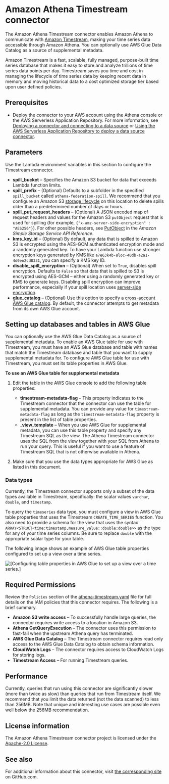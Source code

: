 # Amazon Athena Timestream connector<a name="connectors-timestream"></a>

The Amazon Athena Timestream connector enables Amazon Athena to communicate with [Amazon Timestream](http://aws.amazon.com/timestream/), making your time series data accessible through Amazon Athena\. You can optionally use AWS Glue Data Catalog as a source of supplemental metadata\.

Amazon Timestream is a fast, scalable, fully managed, purpose\-built time series database that makes it easy to store and analyze trillions of time series data points per day\. Timestream saves you time and cost in managing the lifecycle of time series data by keeping recent data in memory and moving historical data to a cost optimized storage tier based upon user defined policies\.

## Prerequisites<a name="connectors-timestream-prerequisites"></a>
+ Deploy the connector to your AWS account using the Athena console or the AWS Serverless Application Repository\. For more information, see [Deploying a connector and connecting to a data source](connect-to-a-data-source-lambda.md) or [Using the AWS Serverless Application Repository to deploy a data source connector](connect-data-source-serverless-app-repo.md)\.

## Parameters<a name="connectors-timestream-parameters"></a>

Use the Lambda environment variables in this section to configure the Timestream connector\.
+ **spill\_bucket** – Specifies the Amazon S3 bucket for data that exceeds Lambda function limits\.
+ **spill\_prefix** – \(Optional\) Defaults to a subfolder in the specified `spill_bucket` called `athena-federation-spill`\. We recommend that you configure an Amazon S3 [storage lifecycle](https://docs.aws.amazon.com/AmazonS3/latest/userguide/object-lifecycle-mgmt.html) on this location to delete spills older than a predetermined number of days or hours\.
+ **spill\_put\_request\_headers** – \(Optional\) A JSON encoded map of request headers and values for the Amazon S3 `putObject` request that is used for spilling \(for example, `{"x-amz-server-side-encryption" : "AES256"}`\)\. For other possible headers, see [PutObject](https://docs.aws.amazon.com/AmazonS3/latest/API/API_PutObject.html) in the *Amazon Simple Storage Service API Reference*\.
+ **kms\_key\_id** – \(Optional\) By default, any data that is spilled to Amazon S3 is encrypted using the AES\-GCM authenticated encryption mode and a randomly generated key\. To have your Lambda function use stronger encryption keys generated by KMS like `a7e63k4b-8loc-40db-a2a1-4d0en2cd8331`, you can specify a KMS key ID\.
+ **disable\_spill\_encryption** – \(Optional\) When set to `True`, disables spill encryption\. Defaults to `False` so that data that is spilled to S3 is encrypted using AES\-GCM – either using a randomly generated key or KMS to generate keys\. Disabling spill encryption can improve performance, especially if your spill location uses [server\-side encryption](https://docs.aws.amazon.com/AmazonS3/latest/userguide/serv-side-encryption.html)\.
+ **glue\_catalog** – \(Optional\) Use this option to specify a [cross\-account AWS Glue catalog](data-sources-glue-cross-account.md)\. By default, the connector attempts to get metadata from its own AWS Glue account\.

## Setting up databases and tables in AWS Glue<a name="connectors-timestream-setting-up-databases-and-tables-in-aws-glue"></a>

You can optionally use the AWS Glue Data Catalog as a source of supplemental metadata\. To enable an AWS Glue table for use with Timestream, you must have an AWS Glue database and table with names that match the Timestream database and table that you want to supply supplemental metadata for\. To configure AWS Glue table for use with Timestream, you must set its table properties in AWS Glue\.

**To use an AWS Glue table for supplemental metadata**

1. Edit the table in the AWS Glue console to add the following table properties:
   + **timestream\-metadata\-flag** – This property indicates to the Timestream connector that the connector can use the table for supplemental metadata\. You can provide any value for `timestream-metadata-flag` as long as the `timestream-metadata-flag` property is present in the list of table properties\.
   + **\_view\_template** – When you use AWS Glue for supplemental metadata, you can use this table property and specify any Timestream SQL as the view\. The Athena Timestream connector uses the SQL from the view together with your SQL from Athena to run your query\. This is useful if you want to use a feature of Timestream SQL that is not otherwise available in Athena\.

1. Make sure that you use the data types appropriate for AWS Glue as listed in this document\.

### Data types<a name="connectors-timestream-data-types"></a>

Currently, the Timestream connector supports only a subset of the data types available in Timestream, specifically: the scalar values `varchar`, `double`, and `timestamp`\.

To query the `timeseries` data type, you must configure a view in AWS Glue table properties that uses the Timestream `CREATE_TIME_SERIES` function\. You also need to provide a schema for the view that uses the syntax `ARRAY<STRUCT<time:timestamp,measure_value::double:double>>` as the type for any of your time series columns\. Be sure to replace `double` with the appropriate scalar type for your table\.

The following image shows an example of AWS Glue table properties configured to set up a view over a time series\.

![\[Configuring table properties in AWS Glue to set up a view over a time series.\]](http://docs.aws.amazon.com/athena/latest/ug/images/connectors-timestream-1.png)

## Required Permissions<a name="connectors-timestream-required-permissions"></a>

Review the `Policies` section of the [athena\-timestream\.yaml](https://github.com/awslabs/aws-athena-query-federation/blob/master/athena-timestream/athena-timestream.yaml) file for full details on the IAM policies that this connector requires\. The following is a brief summary\.
+ **Amazon S3 write access** – To successfully handle large queries, the connector requires write access to a location in Amazon S3\.
+ **Athena GetQueryExecution** – The connector uses this permission to fast\-fail when the upstream Athena query has terminated\.
+ **AWS Glue Data Catalog** – The Timestream connector requires read only access to the AWS Glue Data Catalog to obtain schema information\.
+ **CloudWatch Logs** – The connector requires access to CloudWatch Logs for storing logs\.
+ **Timestream Access** – For running Timestream queries\.

## Performance<a name="connectors-timestream-performance"></a>

Currently, queries that run using this connector are significantly slower \(more than twice as slow\) than queries that run from Timestream itself\. We recommend that you limit the data returned \(not the data scanned\) to less than 256MB\. Note that unique and interesting use cases are possible even well below the 256MB recommendation\.

## License information<a name="connectors-timestream-license-information"></a>

The Amazon Athena Timestream connector project is licensed under the [Apache\-2\.0 License](https://www.apache.org/licenses/LICENSE-2.0.html)\.

## See also<a name="connectors-timestream-see-also"></a>

For additional information about this connector, visit [the corresponding site](https://github.com/awslabs/aws-athena-query-federation/tree/master/athena-timestream) on GitHub\.com\.